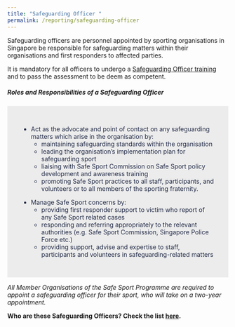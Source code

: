 ```yaml
---
title: "Safeguarding Officer "
permalink: /reporting/safeguarding-officer
---
```

Safeguarding officers are personnel appointed by sporting organisations in Singapore be responsible for safeguarding matters within their organisations and first responders to affected parties.

It is mandatory for all officers to undergo a [Safeguarding Officer training](training-and-education/so-training) and to pass the assessment to be deem as competent. 

##### Roles and Responsibilities of a Safeguarding Officer

<div style=";color:#202945; background-color:#ECECEC; padding:30px;"> 
<ul>	<li> Act as the advocate and point of contact on any safeguarding matters which arise in the organisation by: <ul>
	<li>maintaining safeguarding standards  within the organisation </li>
<li> leading the organisation’s implementation plan for safeguarding sport</li>
<li>liaising with Safe Sport Commission on Safe Sport policy development and awareness training</li>
<li>promoting Safe Sport practices to all staff, participants, and volunteers or to all members of the sporting fraternity.</li></ul></li></ul>

<ul>
<li>Manage Safe Sport concerns by:
	<ul>
	<li>providing first responder support to victim who report of any Safe Sport related cases</li>
	<li> responding and referring appropriately to the relevant authorities (e.g. Safe Sport Commission, Singapore Police Force etc.)</li>
	<li>providing support, advise and expertise to staff, participants and volunteers in safeguarding-related matters</li>
	</ul></li></ul>
</div>



*All Member Organisations of the Safe Sport Programme are required to appoint a safeguarding officer for their sport, who will take on a two-year appointment.*

**Who are these Safeguarding Officers? Check the list [here](/files/List%20of%20Safeguarding%20Officers%20Updated%20as%20of%208%20Nov%2021.pdf).**